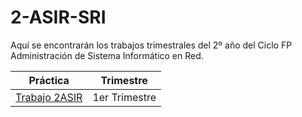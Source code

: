 # 2-ASIR-SRI
Aquí se encontrarán los trabajos trimestrales del 2º año del Ciclo FP Administración de Sistema Informático en Red.

Práctica | Trimestre
---------|----------
[Trabajo 2ASIR]() | 1er Trimestre
